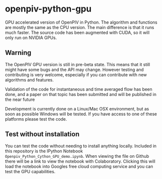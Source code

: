 # openpiv-python-gpu
GPU accelerated version of OpenPIV in Python. The algorithm and functions are mostly the same 
as the CPU version. The main difference is that it runs much faster. The source code has been 
augmented with CUDA, so it will only run on NVIDIA GPUs.


## Warning
The OpenPIV GPU version is still in pre-beta state. This means that
it still might have some bugs and the API may change. However testing and contributing
is very welcome, especially if you can contribute with new algorithms and features.

Validation of the code for instantaneous and time averaged flow has been done, and a 
paper on that topic has been submitted and will be published in the near future

Development is currently done on a Linux/Mac OSX environment, but as soon as possible 
Windows will be tested. If you have access to one of these platforms
please test the code. 

## Test without installation
You can test the code without needing to install anything locally. Included in this 
repository is the IPython Notebook `Openpiv_Python_Cython_GPU_demo.ipynb`. When viewing 
the file on Github there will be a link to view the notebook with Colaboratory. Clicking
this will load the notebook into Googles free cloud computing service and you can test
the GPU capabilities. 
